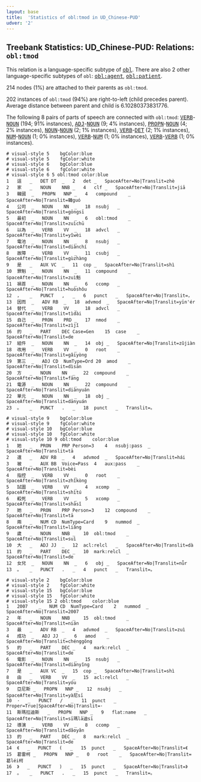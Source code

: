 ```yaml
---
layout: base
title:  'Statistics of obl:tmod in UD_Chinese-PUD'
udver: '2'
---
```


## Treebank Statistics: UD_Chinese-PUD: Relations: `obl:tmod`

This relation is a language-specific subtype of <tt><a href="zh_pud-dep-obl.html">obl</a></tt>.
There are also 2 other language-specific subtypes of `obl`: <tt><a href="zh_pud-dep-obl-agent.html">obl:agent</a></tt>, <tt><a href="zh_pud-dep-obl-patient.html">obl:patient</a></tt>.

214 nodes (1%) are attached to their parents as `obl:tmod`.

202 instances of `obl:tmod` (94%) are right-to-left (child precedes parent).
Average distance between parent and child is 6.10280373831776.

The following 8 pairs of parts of speech are connected with `obl:tmod`: <tt><a href="zh_pud-pos-VERB.html">VERB</a></tt>-<tt><a href="zh_pud-pos-NOUN.html">NOUN</a></tt> (194; 91% instances), <tt><a href="zh_pud-pos-ADJ.html">ADJ</a></tt>-<tt><a href="zh_pud-pos-NOUN.html">NOUN</a></tt> (9; 4% instances), <tt><a href="zh_pud-pos-PROPN.html">PROPN</a></tt>-<tt><a href="zh_pud-pos-NOUN.html">NOUN</a></tt> (4; 2% instances), <tt><a href="zh_pud-pos-NOUN.html">NOUN</a></tt>-<tt><a href="zh_pud-pos-NOUN.html">NOUN</a></tt> (2; 1% instances), <tt><a href="zh_pud-pos-VERB.html">VERB</a></tt>-<tt><a href="zh_pud-pos-DET.html">DET</a></tt> (2; 1% instances), <tt><a href="zh_pud-pos-NUM.html">NUM</a></tt>-<tt><a href="zh_pud-pos-NOUN.html">NOUN</a></tt> (1; 0% instances), <tt><a href="zh_pud-pos-VERB.html">VERB</a></tt>-<tt><a href="zh_pud-pos-NUM.html">NUM</a></tt> (1; 0% instances), <tt><a href="zh_pud-pos-VERB.html">VERB</a></tt>-<tt><a href="zh_pud-pos-VERB.html">VERB</a></tt> (1; 0% instances).


~~~ conllu
# visual-style 5	bgColor:blue
# visual-style 5	fgColor:white
# visual-style 6	bgColor:blue
# visual-style 6	fgColor:white
# visual-style 6 5 obl:tmod	color:blue
1	這	_	DET	DT	_	2	det	_	SpaceAfter=No|Translit=zhè
2	家	_	NOUN	NNB	_	4	clf	_	SpaceAfter=No|Translit=jiā
3	韓國	_	PROPN	NNP	_	4	compound	_	SpaceAfter=No|Translit=韓guó
4	公司	_	NOUN	NN	_	18	nsubj	_	SpaceAfter=No|Translit=gōngsī
5	最初	_	NOUN	NN	_	6	obl:tmod	_	SpaceAfter=No|Translit=zuìchū
6	以為	_	VERB	VV	_	18	advcl	_	SpaceAfter=No|Translit=yǐwèi
7	電池	_	NOUN	NN	_	8	nsubj	_	SpaceAfter=No|Translit=diànchí
8	故障	_	VERB	VV	_	11	csubj	_	SpaceAfter=No|Translit=gùzhàng
9	是	_	AUX	VC	_	11	cop	_	SpaceAfter=No|Translit=shì
10	罪魁	_	NOUN	NN	_	11	compound	_	SpaceAfter=No|Translit=zuì魁
11	禍首	_	NOUN	NN	_	6	ccomp	_	SpaceAfter=No|Translit=huòshǒu
12	，	_	PUNCT	,	_	6	punct	_	SpaceAfter=No|Translit=，
13	因而	_	ADV	RB	_	18	advmod	_	SpaceAfter=No|Translit=yīn'ér
14	替代	_	VERB	VV	_	18	advcl	_	SpaceAfter=No|Translit=tìdài
15	自己	_	PRON	PRD	_	17	nmod	_	SpaceAfter=No|Translit=zìjǐ
16	的	_	PART	DEC	Case=Gen	15	case	_	SpaceAfter=No|Translit=de
17	組件	_	NOUN	NN	_	14	obj	_	SpaceAfter=No|Translit=zǔjiàn
18	改用	_	VERB	VV	_	0	root	_	SpaceAfter=No|Translit=gǎiyòng
19	第三	_	ADJ	CD	NumType=Ord	20	amod	_	SpaceAfter=No|Translit=dìsān
20	方	_	NOUN	NN	_	22	compound	_	SpaceAfter=No|Translit=fāng
21	電源	_	NOUN	NN	_	22	compound	_	SpaceAfter=No|Translit=diànyuán
22	單元	_	NOUN	NN	_	18	obj	_	SpaceAfter=No|Translit=dānyuán
23	。	_	PUNCT	.	_	18	punct	_	Translit=。

~~~


~~~ conllu
# visual-style 9	bgColor:blue
# visual-style 9	fgColor:white
# visual-style 10	bgColor:blue
# visual-style 10	fgColor:white
# visual-style 10 9 obl:tmod	color:blue
1	她	_	PRON	PRP	Person=3	4	nsubj:pass	_	SpaceAfter=No|Translit=tā
2	還	_	ADV	RB	_	4	advmod	_	SpaceAfter=No|Translit=hái
3	被	_	AUX	BB	Voice=Pass	4	aux:pass	_	SpaceAfter=No|Translit=bèi
4	指控	_	VERB	VV	_	0	root	_	SpaceAfter=No|Translit=zhǐkòng
5	試圖	_	VERB	VV	_	4	xcomp	_	SpaceAfter=No|Translit=shìtú
6	殺死	_	VERB	VV	_	5	xcomp	_	SpaceAfter=No|Translit=shāsǐ
7	她	_	PRON	PRP	Person=3	12	compound	_	SpaceAfter=No|Translit=tā
8	兩	_	NUM	CD	NumType=Card	9	nummod	_	SpaceAfter=No|Translit=liǎng
9	歲	_	NOUN	NNB	_	10	obl:tmod	_	SpaceAfter=No|Translit=suì
10	大	_	ADJ	JJ	_	12	acl:relcl	_	SpaceAfter=No|Translit=dà
11	的	_	PART	DEC	_	10	mark:relcl	_	SpaceAfter=No|Translit=de
12	女兒	_	NOUN	NN	_	6	obj	_	SpaceAfter=No|Translit=nǚr
13	。	_	PUNCT	.	_	4	punct	_	Translit=。

~~~


~~~ conllu
# visual-style 2	bgColor:blue
# visual-style 2	fgColor:white
# visual-style 15	bgColor:blue
# visual-style 15	fgColor:white
# visual-style 15 2 obl:tmod	color:blue
1	2007	_	NUM	CD	NumType=Card	2	nummod	_	SpaceAfter=No|Translit=2007
2	年	_	NOUN	NNB	_	15	obl:tmod	_	SpaceAfter=No|Translit=nián
3	最	_	ADV	RB	_	4	advmod	_	SpaceAfter=No|Translit=zuì
4	成功	_	ADJ	JJ	_	6	amod	_	SpaceAfter=No|Translit=chénggōng
5	的	_	PART	DEC	_	4	mark:relcl	_	SpaceAfter=No|Translit=de
6	電影	_	NOUN	NN	_	15	nsubj	_	SpaceAfter=No|Translit=diànyǐng
7	是	_	AUX	VC	_	15	cop	_	SpaceAfter=No|Translit=shì
8	由	_	VERB	VV	_	15	acl:relcl	_	SpaceAfter=No|Translit=yóu
9	亞尼斯	_	PROPN	NNP	_	12	nsubj	_	SpaceAfter=No|Translit=yà尼sī
10	·	_	PUNCT	/	_	11	punct	_	Proper=True|SpaceAfter=No|Translit=·
11	斯瑪拉迪斯	_	PROPN	NNP	_	9	flat:name	_	SpaceAfter=No|Translit=sī瑪lā迪sī
12	導演	_	VERB	VV	_	8	ccomp	_	SpaceAfter=No|Translit=dǎoyǎn
13	的	_	PART	DEC	_	8	mark:relcl	_	SpaceAfter=No|Translit=de
14	《	_	PUNCT	(	_	15	punct	_	SpaceAfter=No|Translit=《
15	葛雷柯	_	PROPN	NNP	_	0	root	_	SpaceAfter=No|Translit=葛léi柯
16	》	_	PUNCT	)	_	15	punct	_	SpaceAfter=No|Translit=》
17	。	_	PUNCT	.	_	15	punct	_	Translit=。

~~~


